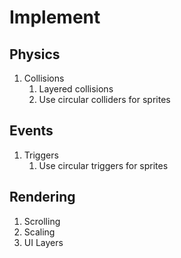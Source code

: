 # Implement

## Physics

1. Collisions
   1. Layered collisions
   2. Use circular colliders for sprites

## Events

1. Triggers
   1. Use circular triggers for sprites

## Rendering

1. Scrolling
2. Scaling
3. UI Layers